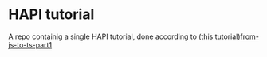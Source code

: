 # HAPI tutorial

A repo containig a single HAPI tutorial, done according to (this tutorial)[from-js-to-ts-part1](https://auth0.com/blog/apigateway-microservices-superglue/)
